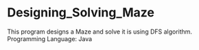 # Designing_Solving_Maze
This program designs a Maze and solve it is using DFS algorithm. 
Programming Language: Java
